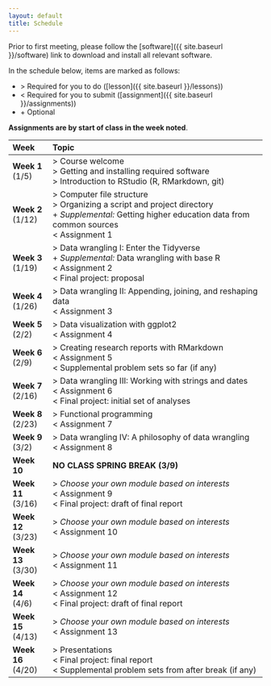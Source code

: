 ```yaml
---
layout: default
title: Schedule
---
```


Prior to first meeting, please follow the [software]({{ site.baseurl }}/software) link to download and install
all relevant software.

In the schedule below, items are marked as follows: 
- &gt; Required for you to do ([lesson]({{ site.baseurl }}/lessons))
- &lt; Required for you to submit ([assignment]({{ site.baseurl }}/assignments))
- &#43; Optional

**Assignments are by start of class in the week noted**.

|Week|Topic|  
|:---|:----|  
|**Week 1** <br/> (1/5)| > Course welcome <br/> > Getting and installing required software <br/> > Introduction to RStudio (R, RMarkdown, git)|  
|**Week 2** <br/> (1/12)|> Computer file structure <br/> > Organizing a script and project directory <br/> + _Supplemental:_ Getting higher education data from common sources <br/> < Assignment 1|  
|**Week 3** <br/> (1/19)|> Data wrangling I: Enter the Tidyverse <br/> + _Supplemental:_ Data wrangling with base R <br/> < Assignment 2 <br/> < Final project: proposal|  
|**Week 4** <br/> (1/26)|> Data wrangling II: Appending, joining, and reshaping data <br/> < Assignment 3|  
|**Week 5** <br/> (2/2)|> Data visualization with ggplot2 <br/> < Assignment 4|  
|**Week 6** <br/> (2/9)|> Creating research reports with RMarkdown <br/> < Assignment 5 <br/> < Supplemental problem sets so far (if any)|  
|**Week 7** <br/> (2/16)|> Data wrangling III: Working with strings and dates <br/> < Assignment 6 <br/> < Final project: initial set of analyses|  
|**Week 8** <br/> (2/23)|> Functional programming <br/> < Assignment 7|  
|**Week 9** <br/> (3/2)|> Data wrangling IV: A philosophy of data wrangling <br/> < Assignment 8|  
|**Week 10** | **NO CLASS** **SPRING BREAK (3/9)**|  
|**Week 11** <br/> (3/16)|> _Choose your own module based on interests_ <br/> < Assignment 9 <br/> < Final project: draft of final report|  
|**Week 12** <br/> (3/23)|> _Choose your own module based on interests_ <br/> < Assignment 10|  
|**Week 13** <br/> (3/30)|> _Choose your own module based on interests_ <br/> < Assignment 11|  
|**Week 14** <br/> (4/6)|> _Choose your own module based on interests_ <br/> < Assignment 12 <br/> < Final project: draft of final report|  
|**Week 15** <br/> (4/13)|> _Choose your own module based on interests_ <br/> < Assignment 13|  
|**Week 16** <br/> (4/20)|> Presentations <br/> < Final project: final report <br/> < Supplemental problem sets from after break (if any)|  
